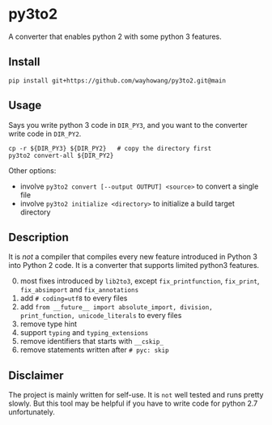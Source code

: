 # py3to2
A converter that enables python 2 with some python 3 features.

## Install
```
pip install git+https://github.com/wayhowang/py3to2.git@main
```

## Usage

Says you write python 3 code in `DIR_PY3`, and you want to the converter write code in `DIR_PY2`.

```
cp -r ${DIR_PY3} ${DIR_PY2}   # copy the directory first
py3to2 convert-all ${DIR_PY2}
```

Other options:
* involve `py3to2 convert [--output OUTPUT] <source>` to convert a single file
* involve `py3to2 initialize <directory>` to initialize a build target directory

## Description

It is *not* a compiler that compiles every new feature introduced in Python 3 into Python 2 code.
It is a converter that supports limited python3 features.


0. most fixes introduced by `lib2to3`, except `fix_printfunction`, `fix_print`, `fix_absimport` and `fix_annotations`
1. add `# coding=utf8` to every files
2. add `from __future__ import absolute_import, division, print_function, unicode_literals` to every files
3. remove type hint
4. support `typing` and `typing_extensions`
5. remove identifiers that starts with `__cskip_`
6. remove statements written after `# pyc: skip`


## Disclaimer
The project is mainly written for self-use. It is `not` well tested and runs pretty slowly.
But this tool may be helpful if you have to write code for python 2.7 unfortunately.
